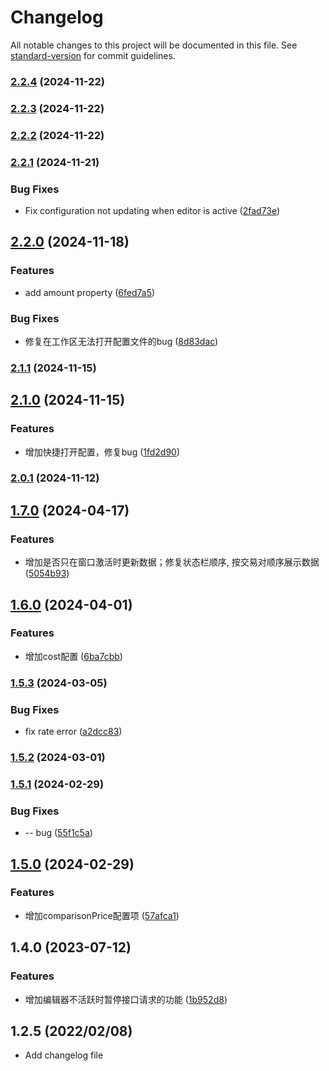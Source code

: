 # Changelog

All notable changes to this project will be documented in this file. See [standard-version](https://github.com/conventional-changelog/standard-version) for commit guidelines.

### [2.2.4](https://github.com/chenchenwuai/vscode-binance-price-watch/compare/v2.2.3...v2.2.4) (2024-11-22)

### [2.2.3](https://github.com/chenchenwuai/vscode-binance-price-watch/compare/v2.2.2...v2.2.3) (2024-11-22)

### [2.2.2](https://github.com/chenchenwuai/vscode-binance-price-watch/compare/v2.2.1...v2.2.2) (2024-11-22)

### [2.2.1](https://github.com/chenchenwuai/vscode-binance-price-watch/compare/v2.2.0...v2.2.1) (2024-11-21)


### Bug Fixes

* Fix configuration not updating when editor is active ([2fad73e](https://github.com/chenchenwuai/vscode-binance-price-watch/commit/2fad73e9fd6c08660e20f51c3fb6fe39f269deef))

## [2.2.0](https://github.com/chenchenwuai/vscode-binance-price-watch/compare/v2.1.1...v2.2.0) (2024-11-18)


### Features

* add amount property ([6fed7a5](https://github.com/chenchenwuai/vscode-binance-price-watch/commit/6fed7a5910536d6767fd6a4818d2a1bc3ed8a4a9))


### Bug Fixes

* 修复在工作区无法打开配置文件的bug ([8d83dac](https://github.com/chenchenwuai/vscode-binance-price-watch/commit/8d83dac2fa232117608e0172b2b81e5fb822883f))

### [2.1.1](https://github.com/chenchenwuai/vscode-binance-price-watch/compare/v2.1.0...v2.1.1) (2024-11-15)

## [2.1.0](https://github.com/chenchenwuai/vscode-binance-price-watch/compare/v2.0.1...v2.1.0) (2024-11-15)


### Features

* 增加快捷打开配置，修复bug ([1fd2d90](https://github.com/chenchenwuai/vscode-binance-price-watch/commit/1fd2d90f70a8e4d65613148bcbfe1ac2d91ef423))

### [2.0.1](https://github.com/chenchenwuai/vscode-binance-price-watch/compare/v1.7.0...v2.0.1) (2024-11-12)

## [1.7.0](https://github.com/chenchenwuai/vscode-binance-price-watch/compare/v1.6.0...v1.7.0) (2024-04-17)


### Features

* 增加是否只在窗口激活时更新数据；修复状态栏顺序, 按交易对顺序展示数据 ([5054b93](https://github.com/chenchenwuai/vscode-binance-price-watch/commit/5054b93ace44319dec9c85fb2b0682cd22fb8c7b))

## [1.6.0](https://github.com/chenchenwuai/vscode-binance-price-watch/compare/v1.5.3...v1.6.0) (2024-04-01)


### Features

* 增加cost配置 ([6ba7cbb](https://github.com/chenchenwuai/vscode-binance-price-watch/commit/6ba7cbb35037e1303980a3f6b2850b2c9239cd8e))

### [1.5.3](https://github.com/chenchenwuai/vscode-binance-price-watch/compare/v1.5.2...v1.5.3) (2024-03-05)


### Bug Fixes

* fix rate error ([a2dcc83](https://github.com/chenchenwuai/vscode-binance-price-watch/commit/a2dcc838a14637356766a3308cda9ccd2063934b))

### [1.5.2](https://github.com/chenchenwuai/vscode-binance-price-watch/compare/v1.5.1...v1.5.2) (2024-03-01)

### [1.5.1](https://github.com/chenchenwuai/vscode-binance-price-watch/compare/v1.5.0...v1.5.1) (2024-02-29)


### Bug Fixes

* -- bug ([55f1c5a](https://github.com/chenchenwuai/vscode-binance-price-watch/commit/55f1c5ad8dd8e4f840447ca9cf21bb89ab6063ca))

## [1.5.0](https://github.com/chenchenwuai/vscode-binance-price-watch/compare/v1.4.0...v1.5.0) (2024-02-29)


### Features

* 增加comparisonPrice配置项 ([57afca1](https://github.com/chenchenwuai/vscode-binance-price-watch/commit/57afca183a17816531773a66a52b17f4848e5097))

## 1.4.0 (2023-07-12)


### Features

* 增加编辑器不活跃时暂停接口请求的功能 ([1b952d8](https://github.com/chenchenwuai/vscode-binance-price-watch/commit/1b952d8c0e07477dab59d610e1fdf6aee5ecdf3a))

## 1.2.5 (2022/02/08)
  + Add changelog file